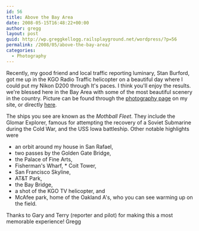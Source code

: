 ```yaml
---
id: 56
title: Above the Bay Area
date: 2008-05-15T16:48:22+00:00
author: gregg
layout: post
guid: http://wp.greggkellogg.railsplayground.net/wordpress/?p=56
permalink: /2008/05/above-the-bay-area/
categories:
  - Photography
---
```

Recently, my good friend and local traffic reporting luminary, Stan Burford, got me up in the KGO Radio Traffic helicopter on a beautiful day where I could put my Nikon D200 through It's paces. I think you'll enjoy the results. we're blessed here in the Bay Area with some of the most beautiful scenery in the country. Picture can be found through the [photography page](/photography) on my site, or directly [here](/galleries/Above%20the%20Bay%20Area/index.html).

The ships you see are known as the _Mothball Fleet_. They include the Glomar Explorer, famous for attempting the recovery of a Soviet Submarine during the Cold War, and the USS Iowa battleship. Other notable highlights were

  * an orbit around my house in San Rafael,
  * two passes by the Golden Gate Bridge,
  * the Palace of Fine Arts,
  * Fisherman's Wharf, * Coit Tower,
  * San Francisco Skyline,
  * AT&T Park,
  * the Bay Bridge,
  * a shot of the KGO TV helicopter, and
  * McAfee park, home of the Oakland A's, who you can see warming up on the field.

Thanks to Gary and Terry (reporter and pilot) for making this a most memorable experience! Gregg